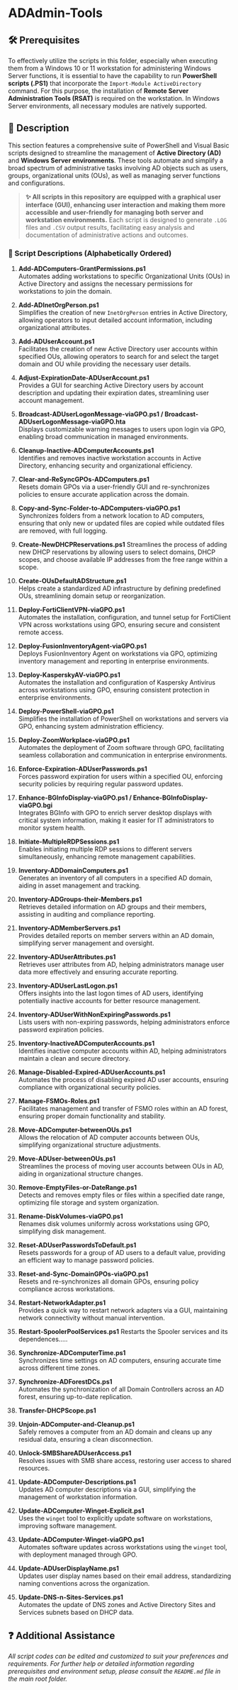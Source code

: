 # ADAdmin-Tools

## 🛠️ Prerequisites

To effectively utilize the scripts in this folder, especially when executing them from a Windows 10 or 11 workstation for administering Windows Server functions, it is essential to have the capability to run **PowerShell scripts (.PS1)** that incorporate the `Import-Module ActiveDirectory` command. For this purpose, the installation of **Remote Server Administration Tools (RSAT)** is required on the workstation. In Windows Server environments, all necessary modules are natively supported.

## 📄 Description

This section features a comprehensive suite of PowerShell and Visual Basic scripts designed to streamline the management of **Active Directory (AD)** and **Windows Server environments**. These tools automate and simplify a broad spectrum of administrative tasks involving AD objects such as users, groups, organizational units (OUs), as well as managing server functions and configurations.

> **✨ All scripts in this repository are equipped with a graphical user interface (GUI), enhancing user interaction and making them more accessible and user-friendly for managing both server and workstation environments.** Each script is designed to generate `.LOG` files and `.CSV` output results, facilitating easy analysis and documentation of administrative actions and outcomes.

### 📜 Script Descriptions (Alphabetically Ordered)

1. **Add-ADComputers-GrantPermissions.ps1**  
   Automates adding workstations to specific Organizational Units (OUs) in Active Directory and assigns the necessary permissions for workstations to join the domain.

2. **Add-ADInetOrgPerson.ps1**  
   Simplifies the creation of new `InetOrgPerson` entries in Active Directory, allowing operators to input detailed account information, including organizational attributes.

3. **Add-ADUserAccount.ps1**  
   Facilitates the creation of new Active Directory user accounts within specified OUs, allowing operators to search for and select the target domain and OU while providing the necessary user details.

4. **Adjust-ExpirationDate-ADUserAccount.ps1**  
   Provides a GUI for searching Active Directory users by account description and updating their expiration dates, streamlining user account management.

5. **Broadcast-ADUserLogonMessage-viaGPO.ps1 / Broadcast-ADUserLogonMessage-viaGPO.hta**  
   Displays customizable warning messages to users upon login via GPO, enabling broad communication in managed environments.

6. **Cleanup-Inactive-ADComputerAccounts.ps1**  
   Identifies and removes inactive workstation accounts in Active Directory, enhancing security and organizational efficiency.

7. **Clear-and-ReSyncGPOs-ADComputers.ps1**  
   Resets domain GPOs via a user-friendly GUI and re-synchronizes policies to ensure accurate application across the domain.

8. **Copy-and-Sync-Folder-to-ADComputers-viaGPO.ps1**  
   Synchronizes folders from a network location to AD computers, ensuring that only new or updated files are copied while outdated files are removed, with full logging.

9. **Create-NewDHCPReservations.ps1**
    Streamlines the process of adding new DHCP reservations by allowing users to select domains, DHCP scopes, and choose available IP addresses from the free range within a scope.

10. **Create-OUsDefaultADStructure.ps1**  
   Helps create a standardized AD infrastructure by defining predefined OUs, streamlining domain setup or reorganization.

11. **Deploy-FortiClientVPN-viaGPO.ps1**  
    Automates the installation, configuration, and tunnel setup for FortiClient VPN across workstations using GPO, ensuring secure and consistent remote access.

12. **Deploy-FusionInventoryAgent-viaGPO.ps1**  
    Deploys FusionInventory Agent on workstations via GPO, optimizing inventory management and reporting in enterprise environments.

13. **Deploy-KasperskyAV-viaGPO.ps1**  
    Automates the installation and configuration of Kaspersky Antivirus across workstations using GPO, ensuring consistent protection in enterprise environments.

14. **Deploy-PowerShell-viaGPO.ps1**  
    Simplifies the installation of PowerShell on workstations and servers via GPO, enhancing system administration efficiency.

15. **Deploy-ZoomWorkplace-viaGPO.ps1**  
    Automates the deployment of Zoom software through GPO, facilitating seamless collaboration and communication in enterprise environments.

16. **Enforce-Expiration-ADUserPasswords.ps1**  
    Forces password expiration for users within a specified OU, enforcing security policies by requiring regular password updates.

17. **Enhance-BGInfoDisplay-viaGPO.ps1 / Enhance-BGInfoDisplay-viaGPO.bgi**  
    Integrates BGInfo with GPO to enrich server desktop displays with critical system information, making it easier for IT administrators to monitor system health.

18. **Initiate-MultipleRDPSessions.ps1**  
    Enables initiating multiple RDP sessions to different servers simultaneously, enhancing remote management capabilities.

19. **Inventory-ADDomainComputers.ps1**  
    Generates an inventory of all computers in a specified AD domain, aiding in asset management and tracking.

20. **Inventory-ADGroups-their-Members.ps1**  
    Retrieves detailed information on AD groups and their members, assisting in auditing and compliance reporting.

21. **Inventory-ADMemberServers.ps1**  
    Provides detailed reports on member servers within an AD domain, simplifying server management and oversight.

22. **Inventory-ADUserAttributes.ps1**  
    Retrieves user attributes from AD, helping administrators manage user data more effectively and ensuring accurate reporting.

23. **Inventory-ADUserLastLogon.ps1**  
    Offers insights into the last logon times of AD users, identifying potentially inactive accounts for better resource management.

24. **Inventory-ADUserWithNonExpiringPasswords.ps1**  
    Lists users with non-expiring passwords, helping administrators enforce password expiration policies.

25. **Inventory-InactiveADComputerAccounts.ps1**  
    Identifies inactive computer accounts within AD, helping administrators maintain a clean and secure directory.

26. **Manage-Disabled-Expired-ADUserAccounts.ps1**  
    Automates the process of disabling expired AD user accounts, ensuring compliance with organizational security policies.

27. **Manage-FSMOs-Roles.ps1**  
    Facilitates management and transfer of FSMO roles within an AD forest, ensuring proper domain functionality and stability.

28. **Move-ADComputer-betweenOUs.ps1**  
    Allows the relocation of AD computer accounts between OUs, simplifying organizational structure adjustments.

29. **Move-ADUser-betweenOUs.ps1**  
    Streamlines the process of moving user accounts between OUs in AD, aiding in organizational structure changes.

30. **Remove-EmptyFiles-or-DateRange.ps1**  
    Detects and removes empty files or files within a specified date range, optimizing file storage and system organization.

31. **Rename-DiskVolumes-viaGPO.ps1**  
    Renames disk volumes uniformly across workstations using GPO, simplifying disk management.

32. **Reset-ADUserPasswordsToDefault.ps1**  
    Resets passwords for a group of AD users to a default value, providing an efficient way to manage password policies.

33. **Reset-and-Sync-DomainGPOs-viaGPO.ps1**  
    Resets and re-synchronizes all domain GPOs, ensuring policy compliance across workstations.

34. **Restart-NetworkAdapter.ps1**  
    Provides a quick way to restart network adapters via a GUI, maintaining network connectivity without manual intervention.

35. **Restart-SpoolerPoolServices.ps1**
    Restarts the Spooler services and its dependences..... 

37. **Synchronize-ADComputerTime.ps1**  
    Synchronizes time settings on AD computers, ensuring accurate time across different time zones.

38. **Synchronize-ADForestDCs.ps1**  
    Automates the synchronization of all Domain Controllers across an AD forest, ensuring up-to-date replication.

39. **Transfer-DHCPScope.ps1**
    

39. **Unjoin-ADComputer-and-Cleanup.ps1**  
    Safely removes a computer from an AD domain and cleans up any residual data, ensuring a clean disconnection.

40. **Unlock-SMBShareADUserAccess.ps1**  
    Resolves issues with SMB share access, restoring user access to shared resources.

41. **Update-ADComputer-Descriptions.ps1**  
    Updates AD computer descriptions via a GUI, simplifying the management of workstation information.

42. **Update-ADComputer-Winget-Explicit.ps1**  
    Uses the `winget` tool to explicitly update software on workstations, improving software management.

43. **Update-ADComputer-Winget-viaGPO.ps1**  
    Automates software updates across workstations using the `winget` tool, with deployment managed through GPO.

44. **Update-ADUserDisplayName.ps1**  
    Updates user display names based on their email address, standardizing naming conventions across the organization.

45. **Update-DNS-n-Sites-Services.ps1**  
    Automates the update of DNS zones and Active Directory Sites and Services subnets based on DHCP data.

## ❓ Additional Assistance

*All script codes can be edited and customized to suit your preferences and requirements. For further help or detailed information regarding prerequisites and environment setup, please consult the `README.md` file in the main root folder.*
